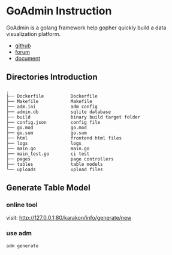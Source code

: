 # GoAdmin Instruction

GoAdmin is a golang framework help gopher quickly build a data visualization platform. 

- [github](https://github.com/GoAdminGroup/go-admin)
- [forum](http://discuss.go-admin.com)
- [document](https://book.go-admin.cn)

## Directories Introduction

```
.
├── Dockerfile          Dockerfile
├── Makefile            Makefile
├── adm.ini             adm config
├── admin.db            sqlite database
├── build               binary build target folder
├── config.json         config file
├── go.mod              go.mod
├── go.sum              go.sum
├── html                frontend html files
├── logs                logs
├── main.go             main.go
├── main_test.go        ci test
├── pages               page controllers
├── tables              table models
└── uploads             upload files
```

## Generate Table Model

### online tool

visit: http://127.0.0.1:80/karakon/info/generate/new

### use adm

```
adm generate
```

